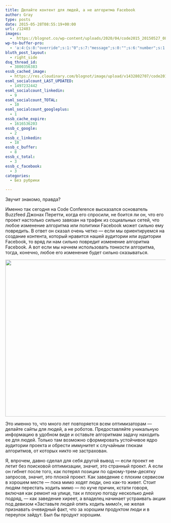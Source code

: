 ```yaml
---
title: Делайте контент для людей, а не алгоритма Facebook
author: Gray
type: posts
date: 2015-05-28T08:55:19+00:00
url: /12403
images:
  -  https://blognot.co/wp-content/uploads/2020/04/code2015_20150527_085906_0048_buvv7y.jpg
wp-to-buffer-pro:
  - 'a:4:{s:8:"override";s:1:"0";s:7:"message";s:0:"";s:6:"number";s:1:"1";s:16:"alternateMessage";s:0:"";}'
bluth_post_layout:
  - right_side
dsq_thread_id:
  - 3800356383
essb_cached_image:
  - https://res.cloudinary.com/blognot/image/upload/v1432802707/code2015_20150527_085906_0048_buvv7y.jpg
esml_socialcount_LAST_UPDATED:
  - 1497232442
esml_socialcount_linkedin:
  - 9
esml_socialcount_TOTAL:
  - 10
esml_socialcount_googleplus:
  - 1
essb_cache_expire:
  - 1616536203
essb_c_google:
  - 2
essb_c_linkedin:
  - 18
essb_c_buffer:
  - 8
essb_c_total:
  - 3
essb_c_facebook:
  - 3
categories:
  - Без рубрики

---
```








Звучит знакомо, правда?

Именно так сегодня на Code Conference высказался основатель Buzzfeed Джонах Перетти, когда его спросили, не боится ли он, что его проект настолько сильно завязан на трафик из социальных сетей, что любое изменение алгоритма или политики Facebook может сильно ему повредить. В ответ он сказал очень четко — если мы ориентируемся на создание контента, который нравится нашей аудитории или аудитории Facebook, то вряд ли нам сильно повредит изменение алгоритма Facebook. А вот если мы начнем использовать тонкости алгоритма, тогда, конечно, любое его изменение будет сильно сказываться.

<img data-attachment-id="12404" data-permalink="https://blognot.co/12403/code2015_20150527_085906_0048_buvv7y" data-orig-file="https://i0.wp.com/blognot.co/wp-content/uploads/2020/04/code2015_20150527_085906_0048_buvv7y.jpg?fit=800%2C533&ssl=1" data-orig-size="800,533" data-comments-opened="1" data-image-meta="{&quot;aperture&quot;:&quot;0&quot;,&quot;credit&quot;:&quot;&quot;,&quot;camera&quot;:&quot;&quot;,&quot;caption&quot;:&quot;&quot;,&quot;created_timestamp&quot;:&quot;0&quot;,&quot;copyright&quot;:&quot;&quot;,&quot;focal_length&quot;:&quot;0&quot;,&quot;iso&quot;:&quot;0&quot;,&quot;shutter_speed&quot;:&quot;0&quot;,&quot;title&quot;:&quot;&quot;,&quot;orientation&quot;:&quot;0&quot;}" data-image-title="code2015_20150527_085906_0048_buvv7y" data-image-description="" data-medium-file="https://i0.wp.com/blognot.co/wp-content/uploads/2020/04/code2015_20150527_085906_0048_buvv7y.jpg?fit=300%2C200&ssl=1" data-large-file="https://i0.wp.com/blognot.co/wp-content/uploads/2020/04/code2015_20150527_085906_0048_buvv7y.jpg?fit=740%2C493&ssl=1" class="aligncenter wp-image-12404" src="https://i0.wp.com/res.cloudinary.com/blognot/image/upload/v1432802707/code2015_20150527_085906_0048_buvv7y.jpg?resize=740%2C493&#038;ssl=1" alt="" width="740" height="493" data-recalc-dims="1" /> 

Это именно то, что много лет повторяется всем оптимизаторам — делайте сайты для людей, а не роботов. Предоставляйте уникальную информацию в удобном виде и оставьте алгоритмам задачу находить ее для людей. Только там возможно сформировать устойчивое ядро аудитории проекта и обрести иммунитет к случайным глюкам алгоритмов, от которых никто не застрахован.

Я, впрочем, давно сделал для себя другой вывод — если проект не летит без поисковой оптимизации, значит, это странный проект. А если он гибнет после того, как потерял позиции по одному-трем-десятку запросов, значит, это плохой проект. Как заведение с плохим сервисом в хорошем месте — пока мимо ходят люди, оно как-то живет. Стоит людям перестать ходить мимо — по куче причин, кстати говоря, включая как ремонт на улице, так и плохую погоду несколько дней подряд, — как заведение хиреет, а владелец начинает устраивать акции под девизом &#171;Заставьте людей опять ходить мимо!&#187;, не желая признавать очевидный факт, что за хорошим продуктом люди и в переулок зайдут. Был бы продукт хорошим.